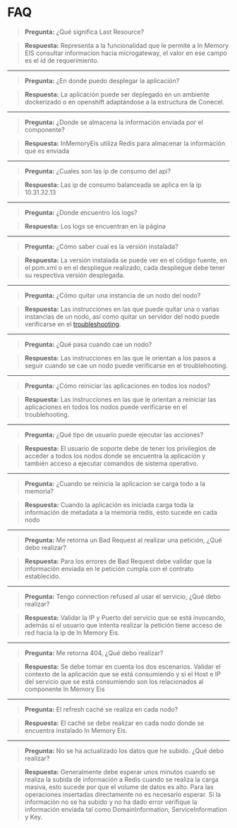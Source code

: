 # FAQ

>**Pregunta:** ¿Qué significa Last Resource?

>**Respuesta:** Representa a la funcionalidad que le permite a In Memory EIS consultar informacion hacia microgateway, el valor en ese campo es el id de requerimiento.

---
>**Pregunta:** ¿En donde puedo desplegar la aplicación?

>**Respuesta:** La aplicación puede ser deplegado en un ambiente dockerizado o en openshift adaptándose a la estructura de Conecel.

---
>**Pregunta:** ¿Donde se almacena la información enviada por el componente?

>**Respuesta:** InMemoryEis utiliza Redis para almacenar la información que es enviada

---
>**Pregunta:** ¿Cuales son las ip de consumo del api?

>**Respuesta:** Las ip de consumo balanceada se aplica en la ip 10.31.32.13

---
>**Pregunta:** ¿Donde encuentro los logs?

>**Respuesta:** Los logs se encuentran en la página 

---
>**Pregunta:** ¿Cómo saber cual es la versión instalada?

>**Respuesta:** La versión instalada se puede ver en el código fuente, en el pom.xml o en el despliegue realizado, cada despliegue debe tener su respectiva versión desplegada.

---
>**Pregunta:** ¿Cómo quitar una instancia de un nodo del nodo?

>**Respuesta:** Las instrucciones en las que puede quitar una o varias instancias de un nodo, así como quitar un servidor del nodo puede verificarse en el [troubleshooting](TROUBLESHOOTING.md#menu).

---
>**Pregunta:** ¿Qué pasa cuando cae un nodo?

>**Respuesta:** Las instrucciones en las que le orientan a los pasos a seguir cuando se cae un nodo puede verificarse en el troublehooting.

---
>**Pregunta:** ¿Cómo reiniciar las aplicaciones en todos los nodos?

>**Respuesta:** Las instrucciones en las que le orientan a reiniciar las aplicaciones en todos los nodos puede verificarse en el troublehooting.

---
>**Pregunta:** ¿Qué tipo de usuario puede ejecutar las acciones?

>**Respuesta:** El usuario de soporte debe de tener los privilegios de acceder a todos los nodos donde se encuentra la aplicación y también acceso a ejecutar comandos de sistema operativo.

---
>**Pregunta:** ¿Cuando se reinicia la aplicacion se carga todo a la memoria?

>**Respuesta:** Cuando la aplicación es iniciada carga toda la información de metadata a la memoria redis, esto sucede en cada nodo

---
>**Pregunta:** Me retorna un Bad Request al realizar una petición, ¿Qué debo realizar?

>**Respuesta:** Para los errores de Bad Request debe validar que la información enviada en le petición cumpla con el contrato establecido.

---
>**Pregunta:** Tengo connection refused al usar el servicio, ¿Qué debo realizar?

>**Respuesta:** Validar la IP y Puerto del servicio que se está invocando, además si el usuario que intenta realizar la petición tiene acceso de red hacia la ip de In Memory Eis.

---
>**Pregunta:** Me retorna 404, ¿Qué debo realizar?

>**Respuesta:** Se debe tomar en cuenta los dos escenarios. Validar el contexto de la aplicación que se está consumiendo y si el Host e IP del servicio que se está consumiendo son los relacionados al componente In Memory Eis 

---
>**Pregunta:** El refresh caché se realiza en cada nodo?

>**Respuesta:** El caché se debe realizar en cada nodo donde se encuentra instalado In Memory Eis.

---
>**Pregunta:** No se ha actualizado los datos que he subido. ¿Qué debo realizar?

>**Respuesta:** Generalmente debe esperar unos minutos cuando se realiza la subida de información a Redis cuando se realiza la carga masiva, esto sucede por que el volume de datos es alto. Para las operaciones insertadas directamente no es necesario esperar. Si la información no se ha subido y no ha dado error verifique la información enviada tal como DomainInformation, ServiceInformation y Key.
